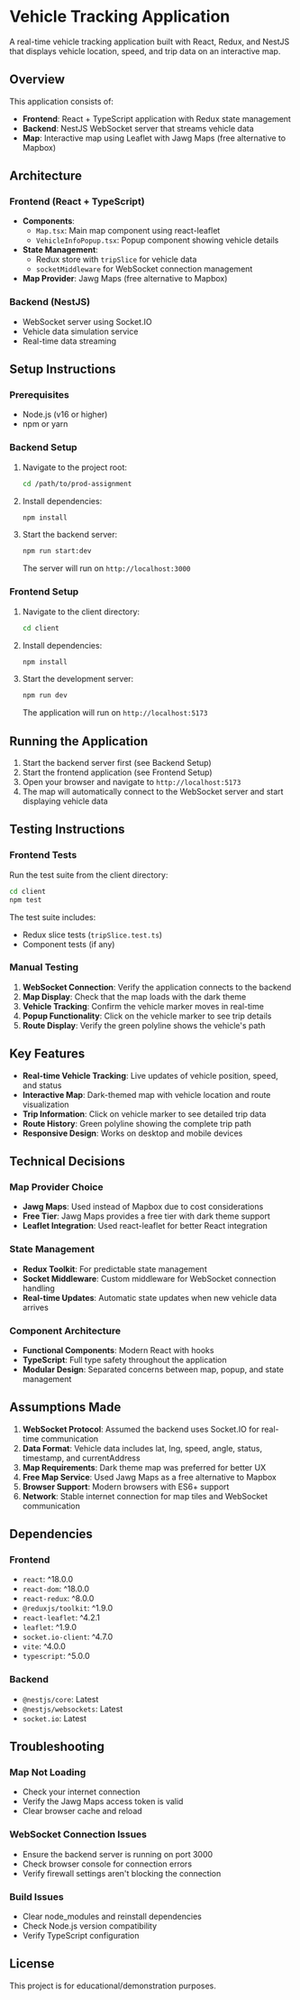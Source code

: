 # Vehicle Tracking Application

A real-time vehicle tracking application built with React, Redux, and NestJS that displays vehicle location, speed, and trip data on an interactive map.

## Overview

This application consists of:
- **Frontend**: React + TypeScript application with Redux state management
- **Backend**: NestJS WebSocket server that streams vehicle data
- **Map**: Interactive map using Leaflet with Jawg Maps (free alternative to Mapbox)

## Architecture

### Frontend (React + TypeScript)
- **Components**:
  - `Map.tsx`: Main map component using react-leaflet
  - `VehicleInfoPopup.tsx`: Popup component showing vehicle details
- **State Management**:
  - Redux store with `tripSlice` for vehicle data
  - `socketMiddleware` for WebSocket connection management
- **Map Provider**: Jawg Maps (free alternative to Mapbox)

### Backend (NestJS)
- WebSocket server using Socket.IO
- Vehicle data simulation service
- Real-time data streaming

## Setup Instructions

### Prerequisites
- Node.js (v16 or higher)
- npm or yarn

### Backend Setup
1. Navigate to the project root:
   ```bash
   cd /path/to/prod-assignment
   ```

2. Install dependencies:
   ```bash
   npm install
   ```

3. Start the backend server:
   ```bash
   npm run start:dev
   ```
   The server will run on `http://localhost:3000`

### Frontend Setup
1. Navigate to the client directory:
   ```bash
   cd client
   ```

2. Install dependencies:
   ```bash
   npm install
   ```

3. Start the development server:
   ```bash
   npm run dev
   ```
   The application will run on `http://localhost:5173`

## Running the Application

1. Start the backend server first (see Backend Setup)
2. Start the frontend application (see Frontend Setup)
3. Open your browser and navigate to `http://localhost:5173`
4. The map will automatically connect to the WebSocket server and start displaying vehicle data

## Testing Instructions

### Frontend Tests
Run the test suite from the client directory:
```bash
cd client
npm test
```

The test suite includes:
- Redux slice tests (`tripSlice.test.ts`)
- Component tests (if any)

### Manual Testing
1. **WebSocket Connection**: Verify the application connects to the backend
2. **Map Display**: Check that the map loads with the dark theme
3. **Vehicle Tracking**: Confirm the vehicle marker moves in real-time
4. **Popup Functionality**: Click on the vehicle marker to see trip details
5. **Route Display**: Verify the green polyline shows the vehicle's path

## Key Features

- **Real-time Vehicle Tracking**: Live updates of vehicle position, speed, and status
- **Interactive Map**: Dark-themed map with vehicle location and route visualization
- **Trip Information**: Click on vehicle marker to see detailed trip data
- **Route History**: Green polyline showing the complete trip path
- **Responsive Design**: Works on desktop and mobile devices

## Technical Decisions

### Map Provider Choice
- **Jawg Maps**: Used instead of Mapbox due to cost considerations
- **Free Tier**: Jawg Maps provides a free tier with dark theme support
- **Leaflet Integration**: Used react-leaflet for better React integration

### State Management
- **Redux Toolkit**: For predictable state management
- **Socket Middleware**: Custom middleware for WebSocket connection handling
- **Real-time Updates**: Automatic state updates when new vehicle data arrives

### Component Architecture
- **Functional Components**: Modern React with hooks
- **TypeScript**: Full type safety throughout the application
- **Modular Design**: Separated concerns between map, popup, and state management

## Assumptions Made

1. **WebSocket Protocol**: Assumed the backend uses Socket.IO for real-time communication
2. **Data Format**: Vehicle data includes lat, lng, speed, angle, status, timestamp, and currentAddress
3. **Map Requirements**: Dark theme map was preferred for better UX
4. **Free Map Service**: Used Jawg Maps as a free alternative to Mapbox
5. **Browser Support**: Modern browsers with ES6+ support
6. **Network**: Stable internet connection for map tiles and WebSocket communication

## Dependencies

### Frontend
- `react`: ^18.0.0
- `react-dom`: ^18.0.0
- `react-redux`: ^8.0.0
- `@reduxjs/toolkit`: ^1.9.0
- `react-leaflet`: ^4.2.1
- `leaflet`: ^1.9.0
- `socket.io-client`: ^4.7.0
- `vite`: ^4.0.0
- `typescript`: ^5.0.0

### Backend
- `@nestjs/core`: Latest
- `@nestjs/websockets`: Latest
- `socket.io`: Latest

## Troubleshooting

### Map Not Loading
- Check your internet connection
- Verify the Jawg Maps access token is valid
- Clear browser cache and reload

### WebSocket Connection Issues
- Ensure the backend server is running on port 3000
- Check browser console for connection errors
- Verify firewall settings aren't blocking the connection

### Build Issues
- Clear node_modules and reinstall dependencies
- Check Node.js version compatibility
- Verify TypeScript configuration

## License

This project is for educational/demonstration purposes.
